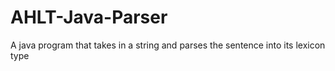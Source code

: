 # AHLT-Java-Parser
A java program that takes in a string and parses the sentence into its lexicon type
